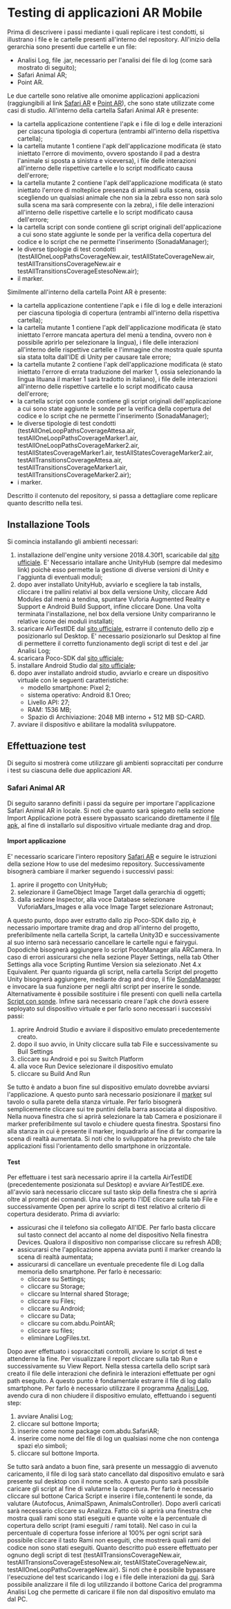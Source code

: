# Testing di applicazioni AR Mobile
Prima di descrivere i passi mediante i quali replicare i test condotti, si illustrano i file e le cartelle presenti all'interno del repository. All'inizio della gerarchia sono presenti due cartelle e un file:
* Analisi Log, file .jar, necessario per l'analisi dei file di log (come sarà mostrato di seguito);
* Safari Animal AR;
* Point AR.

Le due cartelle sono relative alle omonime applicazioni applicazioni (raggiungibili al link [Safari AR](https://github.com/abdullahibneat/SafariAnimalsAR) e [Point AR](https://github.com/abdullahibneat/PointAR)), che sono state utilizzate come casi di studio. All'interno della cartella Safari Animal AR è presente:
* la cartella applicazione contentiene l'apk e i file di log e delle interazioni per ciascuna tipologia di copertura (entrambi all'interno della rispettiva cartella);
* la cartella mutante 1 contiene l'apk dell'applicazione modificata (è stato iniettato l'errore di movimento, ovvero spostando il pad a destra l'animale si sposta a sinistra e viceversa), i file delle interazioni all'interno delle rispettive cartelle e lo script modificato causa dell'errore;
* la cartella mutante 2 contiene l'apk dell'applicazione modificata (è stato iniettato l'errore di molteplice presenza di animali sulla scena, ossia scegliendo un qualsiasi animale che non sia la zebra esso non sarà solo sulla scena ma sarà compresente con la zebra), i file delle interazioni all'interno delle rispettive cartelle e lo script modificato causa dell'errore;
* la cartella script con sonde contiene gli script originali dell'applicazione a cui sono state aggiunte le sonde per la verifica della copertura del codice e lo script che ne permette l'inserimento (SonadaManager);
* le diverse tipologie di test condotti (testAllOneLoopPathsCoverageNew.air, testAllStateCoverageNew.air, testAllTransitionsCoverageNew.air e testAllTransitionsCoverageEstesoNew.air);
* il marker.

Similmente all'interno della cartella Point AR è presente:
* la cartella applicazione contentiene l'apk e i file di log e delle interazioni per ciascuna tipologia di copertura (entrambi all'interno della rispettiva cartella);
* la cartella mutante 1 contiene l'apk dell'applicazione modificata (è stato iniettato l'errore mancata apertura del menù a tendina, ovvero non è possibile aprirlo per selezionare la lingua), i file delle interazioni all'interno delle rispettive cartelle e l'immagine che mostra quale spunta sia stata tolta dall'IDE di Unity per causare tale errore;
* la cartella mutante 2 contiene l'apk dell'applicazione modificata (è stato iniettato l'errore di errata traduzione del marker 1, ossia selezionando la lingua lituana il marker 1 sarà tradotto in italiano), i file delle interazioni all'interno delle rispettive cartelle e lo script modificato causa dell'errore;
* la cartella script con sonde contiene gli script originali dell'applicazione a cui sono state aggiunte le sonde per la verifica della copertura del codice e lo script che ne permette l'inserimento (SonadaManager);
* le diverse tipologie di test condotti (testAllOneLoopPathsCoverageAttesa.air, testAllOneLoopPathsCoverageMarker1.air, testAllOneLoopPathsCoverageMarker2.air, testAllStatesCoverageMarker1.air, testAllStatesCoverageMarker2.air, testAllTransitionsCoverageAttesa.air, testAllTransitionsCoverageMarker1.air, testAllTransitionsCoverageMarker2.air);
* i marker.

Descritto il contenuto del repository, si passa a dettagliare come replicare quanto descritto nella tesi.

## Installazione Tools
Si comincia installando gli ambienti necessari:
1. installazione dell'engine unity versione 2018.4.30f1, scaricabile dal [sito ufficiale](https://unity3d.com/get-unity/download/archive). E' Necessario intallare anche UnityHub (sempre dal medesimo link) poichè esso permette la gestione di diverse versioni di Unity e l'aggiunta di eventuali moduli;
2. dopo aver installato UnityHub, avviarlo e scegliere la tab installs, cliccare i tre pallini relativi al box della versione Unity, cliccare Add Modules dal menù a tendina, spuntare Vuforia Augmented Reality e Support e Android Build Support, infine cliccare Done. Una volta terminata l'installazione, nel box della versione Unity compariranno le relative icone dei moduli installati;
3. scaricare AirTestIDE dal [sito ufficiale](https://airtest.netease.com/), estrarre il contenuto dello zip e posizionarlo sul Desktop. E' necessario posizionarlo sul Desktop al fine di permettere il corretto funzionamento degli script di test e del .jar Analisi Log;
4. scaricara Poco-SDK dal [sito ufficiale](https://github.com/AirtestProject/Poco-SDK);
5. installare Android Studio dal [sito ufficiale](https://developer.android.com/studio);
6. dopo aver installato android studio, avviarlo e creare un dispositivo virtuale con le seguenti caratteristiche:
   - modello smartphone: Pixel 2;
   - sistema operativo: Android 8.1 Oreo;
   - Livello API: 27;
   - RAM: 1536 MB;
   - Spazio di Archiviazione: 2048 MB interno + 512 MB SD-CARD.
7. avviare il dispositivo e abilitare la modalità sviluppatore.

## Effettuazione test
Di seguito si mostrerà come utilizzare gli ambienti sopraccitati per condurre i test su ciascuna delle due applicazioni AR.

### Safari Animal AR
Di seguito saranno definiti i passi da seguire per importare l'applicazione Safari Animal AR in locale. Si noti che quanto sarà spiegato nella sezione Import Applicazione potrà essere bypassato scaricando direttamente il [file apk](https://github.com/danilobevilacqua/TesiMagistrale/blob/main/Safari%20Animal%20AR/applicazione/safari.apk), al fine di installarlo sul dispositivo virtuale mediante drag and drop. 
#### Import applicazione
E' necessario scaricare l'intero repository [Safari AR](https://github.com/abdullahibneat/SafariAnimalsAR) e seguire le istruzioni della sezione How to use del medesimo repository. Successivamente bisognerà cambiare il marker seguendo i successivi passi:
1. aprire il progetto con UnityHub;
2. selezionare il GameObject Image Target dalla gerarchia di oggetti;
3. dalla sezione Inspector, alla voce Database selezionare VuforiaMars_Images e alla voce Image Target selezionare Astronaut;

A questo punto, dopo aver estratto dallo zip Poco-SDK dallo zip, è necessario importare tramite drag and drop all'interno del progetto, preferibilmente nella cartella Script, la cartella Unity3D e successivamente al suo interno sarà necessario cancellare le cartelle ngui e fairygui. Dopodichè bisognerà aggiungere lo script PocoManager alla ARCamera. In caso di errori assicurarsi che nella sezione Player Settings, nella tab Other Settings alla voce Scripting Runtime Version sia selezionato .Net 4.x Equivalent. Per quanto riguarda gli script, nella cartella Script del progetto Unity bisognerà aggiungere, mediante drag and drop, il file [SondaManager](https://github.com/danilobevilacqua/TesiMagistrale/blob/main/Safari%20Animal%20AR/script%20con%20sonde/SondaManager.cs) e invocare la sua funzione per negli altri script per inserire le sonde. Alternativamente è possibile sostituire i file presenti con quelli nella cartella [Script con sonde](https://github.com/danilobevilacqua/TesiMagistrale/tree/main/Safari%20Animal%20AR/script%20con%20sonde). Infine sarà necessario creare l'apk che dovrà essere seployato sul dispositivo virtuale e per farlo sono necessari i successivi passi:
1. aprire Android Studio e avviare il dispositivo emulato precedentemente creato.
2. dopo il suo avvio, in Unity cliccare sulla tab File e successivamente su Buil Settings
3. cliccare su Android e poi su Switch Platform
4. alla voce Run Device selezionare il dispositivo emulato
5. cliccare su Build And Run

Se tutto è andato a buon fine sul dispositivo emulato dovrebbe avviarsi l'applicazione. A questo punto sarà necessario posizionare il [marker](https://github.com/danilobevilacqua/TesiMagistrale/blob/main/Safari%20Animal%20AR/marker.jpg) sul tavolo o sulla parete della stanza virtuale. Per farlo bisognerà semplicemente cliccare sui tre puntini della barra associata al dispositivo. Nella nuova finestra che si aprirà selezionare la tab Camera e posizionare il marker preferibilmente sul tavolo e chiudere questa finestra. Spostarsi fino alla stanza in cui è presente il marker, inquadrarlo al fine di far comparire la scena di realtà aumentata. Si noti che lo sviluppatore ha previsto che tale applicazioni fissi l'orientamento dello smartphone in orizzontale.

#### Test
Per effettuare i test sarà necessario aprire il la cartella AirTestIDE (precedentemente posizionata sul Desktop) e avviare AirTestIDE.exe. all'avvio sarà necessario cliccare sul tasto skip della finestra che si aprirà oltre al prompt dei comandi. Una volta aperto l'IDE cliccare sulla tab File e successivamente Open per aprire lo script di test relativo al criterio di copertura desiderato. Prima di avviarlo:
* assicurasi che il telefono sia collegato All'IDE. Per farlo basta cliccare sul tasto connect del accanto al nome del dispositivo Nella finestra Devices. Qualora il dispositivo non comparisse cliccare su refresh ADB;
* assicurarsi che l'applicazione appena avviata punti il marker creando la scena di realtà aumentata;
* assicurarsi di cancellare un eventuale precedente file di Log dalla memoria dello smartphone. Per farlo è necessario:
  - cliccare su Settings;
  - cliccare su Storage;
  - cliccare su Internal shared Storage;
  - cliccare su Files;
  - cliccare su Android;
  - cliccare su Data;
  - cliccare su com.abdu.PointAR;
  - cliccare su files;
  - eliminare LogFiles.txt.

Dopo aver effettuato i sopraccitati controlli, avviare lo script di test e attenderne la fine. Per visualizzare il report cliccare sulla tab Run e successivamente su View Report. Nella stessa cartella dello script sarà creato il file delle interazioni che definirà le interazioni effettuate per ogni path eseguito. A questo punto è fondamentale estrarre il file di log dallo smartphone. Per farlo è necessario utilizzare il programma [Analisi Log](https://github.com/danilobevilacqua/TesiMagistrale/blob/main/Analisi%20Log.jar), avendo cura di non chiudere il dispositivo emulato, effettuando i seguenti step:
1. avviare Analisi Log;
2. cliccare sul bottone Importa;
3. inserire come nome package com.abdu.SafariAR;
4. inserire come nome del file di log un qualsiasi nome che non contenga spazi e\o simboli;
5. cliccare sul bottone Importa.

Se tutto sarà andato a buon fine, sarà presente un messaggio di avvenuto caricamento, il file di log sarà stato cancellato dal dispositivo emulato e sarà presente sul desktop con il nome scelto. A questo punto sarà possibile caricare gli script al fine di valutarne la copertura. Per farlo è necessario cliccare sul bottone Carica Script e inserire i file,contenenti le sonde, da valutare (Autofocus, AnimalSpawn, AnimalsController). Dopo averli caricati sarà necessario cliccare su Analizza. Fatto ciò si aprirà una finestra che mostra quali rami sono stati eseguiti e quante volte e la percentuale di copertura dello script (rami eseguiti / rami totali). Nel caso in cui la percentuale di copertura fosse inferiore al 100% per ogni script sarà possibile cliccare il tasto Rami non eseguiti, che mostrerà quali rami del codice non sono stati eseguiti. Quanto descritto può essere effettuato per ognuno degli script di test (testAllTransionsCoverageNew.air, testAllTransionsCoverageEstesoNew.air, testAllStateCoverageNew.air, testAllOneLoopPathsCoverageNew.air). Si noti che è possibile bypassare l'esecuzione del test scaricando i log e i file delle interazioni da [qui](https://github.com/danilobevilacqua/TesiMagistrale/tree/main/Safari%20Animal%20AR/applicazione). Sarà possibile analizzare il file di log utilizzando il bottone Carica del programma Analisi Log che permette di caricare il file non dal dispositivo emulato ma dal PC.
 

   



































